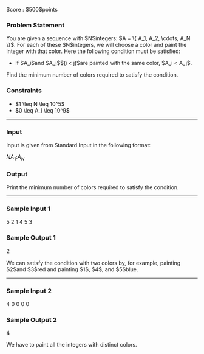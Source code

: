 
<div>

<span>

<span>

<p>
Score : $500$points
</p>

<div>

<section>

### **Problem Statement**

<p>
You are given a sequence with $N$integers: $A = \{ A_1, A_2, \cdots, A_N \}$.
For each of these $N$integers, we will choose a color and paint the integer with that color. Here the following condition must be satisfied:
</p>

<ul>

<li>
If $A_i$and $A_j$$(i < j)$are painted with the same color, $A_i < A_j$.
</li>

</ul>

<p>
Find the minimum number of colors required to satisfy the condition.
</p>

</section>

</div>

<div>

<section>

### **Constraints**

<ul>

<li>
$1 \leq N \leq 10^5$
</li>

<li>
$0 \leq A_i \leq 10^9$
</li>

</ul>

</section>

</div>

---

<div>

<div>

<section>

### **Input**

<p>
Input is given from Standard Input in the following format:
</p>

<div>

$N$$A_1$$:$$A_N$
</div>

</section>

</div>

<div>

<section>

### **Output**

<p>
Print the minimum number of colors required to satisfy the condition.
</p>

</section>

</div>

</div>

---

<div>

<section>

### **Sample Input 1**

<div>

5
2
1
4
5
3

</div>

</section>

</div>

<div>

<section>

### **Sample Output 1**

<div>

2

</div>

<p>
We can satisfy the condition with two colors by, for example, painting $2$and $3$red and painting $1$, $4$, and $5$blue.
</p>

</section>

</div>

---

<div>

<section>

### **Sample Input 2**

<div>

4
0
0
0
0

</div>

</section>

</div>

<div>

<section>

### **Sample Output 2**

<div>

4

</div>

<p>
We have to paint all the integers with distinct colors.
</p>

</section>

</div>

</span>

</span>

</div>
